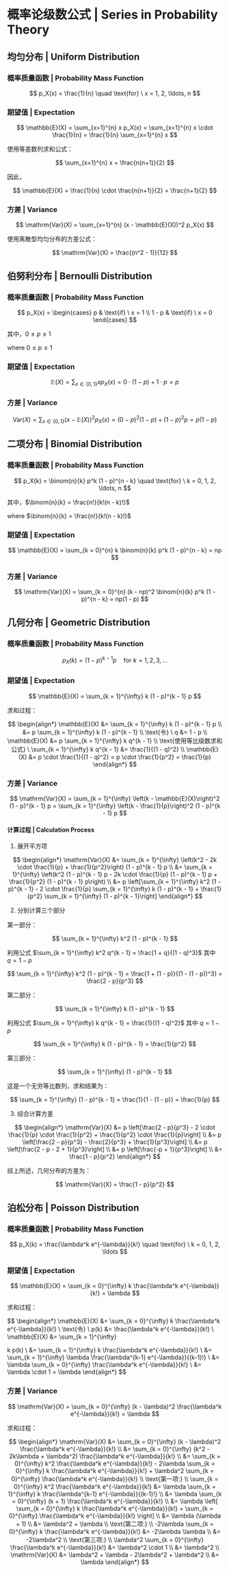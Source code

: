 # 概率论级数公式 | Series in Probability Theory

## 均匀分布 | Uniform Distribution

### 概率质量函数 | Probability Mass Function

$$
p_X(x) = \frac{1}{n} \quad \text{for} \ x = 1, 2, \ldots, n
$$

### 期望值 | Expectation

$$
\mathbb{E}(X) = \sum_{x=1}^{n} x p_X(x) = \sum_{x=1}^{n} x \cdot \frac{1}{n} = \frac{1}{n} \sum_{x=1}^{n} x
$$

使用等差数列求和公式：

$$
\sum_{x=1}^{n} x = \frac{n(n+1)}{2}
$$

因此，

$$
\mathbb{E}(X) = \frac{1}{n} \cdot \frac{n(n+1)}{2} = \frac{n+1}{2}
$$

### 方差 | Variance

$$
\mathrm{Var}(X) = \sum_{x=1}^{n} (x - \mathbb{E}(X))^2 p_X(x)
$$

使用离散型均匀分布的方差公式：

$$
\mathrm{Var}(X) = \frac{(n^2 - 1)}{12}
$$

## 伯努利分布 | Bernoulli Distribution

### 概率质量函数 | Probability Mass Function

$$
p_X(x) = \begin{cases} 
p & \text{if} \ x = 1 \\
1 - p & \text{if} \ x = 0 
\end{cases}
$$

其中，$0 \leq p \leq 1$

where $0 \leq p \leq 1$

### 期望值 | Expectation

$$
\mathbb{E}(X) = \sum_{x \in \{0, 1\}} x p_X(x) = 0 \cdot (1 - p) + 1 \cdot p = p
$$

### 方差 | Variance

$$
\mathrm{Var}(X) = \sum_{x \in \{0, 1\}} (x - \mathbb{E}(X))^2 p_X(x) = (0 - p)^2 (1 - p) + (1 - p)^2 p = p(1 - p)
$$

## 二项分布 | Binomial Distribution

### 概率质量函数 | Probability Mass Function

$$
p_X(k) = \binom{n}{k} p^k (1 - p)^{n - k} \quad \text{for} \ k = 0, 1, 2, \ldots, n
$$

其中，$\binom{n}{k} = \frac{n!}{k!(n - k)!}$

where $\binom{n}{k} = \frac{n!}{k!(n - k)!}$

### 期望值 | Expectation

$$
\mathbb{E}(X) = \sum_{k = 0}^{n} k \binom{n}{k} p^k (1 - p)^{n - k} = np
$$

### 方差 | Variance

$$
\mathrm{Var}(X) = \sum_{k = 0}^{n} (k - np)^2 \binom{n}{k} p^k (1 - p)^{n - k} = np(1 - p)
$$

## 几何分布 | Geometric Distribution

### 概率质量函数 | Probability Mass Function

$$
p_X(k) = (1 - p)^{k - 1} p \quad \text{for} \ k = 1, 2, 3, \ldots
$$

### 期望值 | Expectation

$$
\mathbb{E}(X) = \sum_{k = 1}^{\infty} k (1 - p)^{k - 1} p
$$

求和过程：

$$
\begin{align*}
\mathbb{E}(X) &= \sum_{k = 1}^{\infty} k (1 - p)^{k - 1} p \\
&= p \sum_{k = 1}^{\infty} k (1 - p)^{k - 1} \\
\text{令} \ q &= 1 - p \\
\mathbb{E}(X) &= p \sum_{k = 1}^{\infty} k q^{k - 1} \\
\text{使用等比级数求和公式} \ \sum_{k = 1}^{\infty} k q^{k - 1} &= \frac{1}{(1 - q)^2} \\
\mathbb{E}(X) &= p \cdot \frac{1}{(1 - q)^2} = p \cdot \frac{1}{p^2} = \frac{1}{p}
\end{align*}
$$

### 方差 | Variance

$$
\mathrm{Var}(X) = \sum_{k = 1}^{\infty} \left(k - \mathbb{E}(X)\right)^2 (1 - p)^{k - 1} p = \sum_{k = 1}^{\infty} \left(k - \frac{1}{p}\right)^2 (1 - p)^{k - 1} p
$$

#### 计算过程 | Calculation Process

1. 展开平方项

$$
\begin{align*}
\mathrm{Var}(X) &= \sum_{k = 1}^{\infty} \left(k^2 - 2k \cdot \frac{1}{p} + \frac{1}{p^2}\right) (1 - p)^{k - 1} p \\
&= \sum_{k = 1}^{\infty} \left(k^2 (1 - p)^{k - 1} p - 2k \cdot \frac{1}{p} (1 - p)^{k - 1} p + \frac{1}{p^2} (1 - p)^{k - 1} p\right) \\
&= p \left[\sum_{k = 1}^{\infty} k^2 (1 - p)^{k - 1} - 2 \cdot \frac{1}{p} \sum_{k = 1}^{\infty} k (1 - p)^{k - 1} + \frac{1}{p^2} \sum_{k = 1}^{\infty} (1 - p)^{k - 1}\right]
\end{align*}
$$

2. 分别计算三个部分

第一部分：

$$
\sum_{k = 1}^{\infty} k^2 (1 - p)^{k - 1}
$$

利用公式 $\sum_{k = 1}^{\infty} k^2 q^{k - 1} = \frac{1 + q}{(1 - q)^3}$ 其中 $q = 1 - p$

$$
\sum_{k = 1}^{\infty} k^2 (1 - p)^{k - 1} = \frac{1 + (1 - p)}{(1 - (1 - p))^3} = \frac{2 - p}{p^3}
$$

第二部分：

$$
\sum_{k = 1}^{\infty} k (1 - p)^{k - 1}
$$

利用公式 $\sum_{k = 1}^{\infty} k q^{k - 1} = \frac{1}{(1 - q)^2}$ 其中 $q = 1 - p$

$$
\sum_{k = 1}^{\infty} k (1 - p)^{k - 1} = \frac{1}{p^2}
$$

第三部分：

$$
\sum_{k = 1}^{\infty} (1 - p)^{k - 1}
$$

这是一个无穷等比数列，求和结果为：

$$
\sum_{k = 1}^{\infty} (1 - p)^{k - 1} = \frac{1}{1 - (1 - p)} = \frac{1}{p}
$$

3. 综合计算方差

$$
\begin{align*}
\mathrm{Var}(X) &= p \left[\frac{2 - p}{p^3} - 2 \cdot \frac{1}{p} \cdot \frac{1}{p^2} + \frac{1}{p^2} \cdot \frac{1}{p}\right] \\
&= p \left[\frac{2 - p}{p^3} - \frac{2}{p^3} + \frac{1}{p^3}\right] \\
&= p \left[\frac{2 - p - 2 + 1}{p^3}\right] \\
&= p \left[\frac{-p + 1}{p^3}\right] \\
&= \frac{1 - p}{p^2}
\end{align*}
$$

综上所述，几何分布的方差为：

$$
\mathrm{Var}(X) = \frac{1 - p}{p^2}
$$

## 泊松分布 | Poisson Distribution

### 概率质量函数 | Probability Mass Function

$$
p_X(k) = \frac{\lambda^k e^{-\lambda}}{k!} \quad \text{for} \ k = 0, 1, 2, \ldots
$$

### 期望值 | Expectation

$$
\mathbb{E}(X) = \sum_{k = 0}^{\infty} k \frac{\lambda^k e^{-\lambda}}{k!} = \lambda
$$

求和过程：

$$
\begin{align*}
\mathbb{E}(X) &= \sum_{k = 0}^{\infty} k \frac{\lambda^k e^{-\lambda}}{k!} \\
\text{令} \ p(k) &= \frac{\lambda^k e^{-\lambda}}{k!} \\
\mathbb{E}(X) &= \sum_{k = 1}^{\infty}

 k p(k) \\
&= \sum_{k = 1}^{\infty} k \frac{\lambda^k e^{-\lambda}}{k!} \\
&= \sum_{k = 1}^{\infty} \lambda \frac{\lambda^{k-1} e^{-\lambda}}{(k-1)!} \\
&= \lambda \sum_{k = 0}^{\infty} \frac{\lambda^k e^{-\lambda}}{k!} \\
&= \lambda \cdot 1 = \lambda
\end{align*}
$$

### 方差 | Variance

$$
\mathrm{Var}(X) = \sum_{k = 0}^{\infty} (k - \lambda)^2 \frac{\lambda^k e^{-\lambda}}{k!} = \lambda
$$

求和过程：

$$
\begin{align*}
\mathrm{Var}(X) &= \sum_{k = 0}^{\infty} (k - \lambda)^2 \frac{\lambda^k e^{-\lambda}}{k!} \\
&= \sum_{k = 0}^{\infty} (k^2 - 2k\lambda + \lambda^2) \frac{\lambda^k e^{-\lambda}}{k!} \\
&= \sum_{k = 0}^{\infty} k^2 \frac{\lambda^k e^{-\lambda}}{k!} - 2\lambda \sum_{k = 0}^{\infty} k \frac{\lambda^k e^{-\lambda}}{k!} + \lambda^2 \sum_{k = 0}^{\infty} \frac{\lambda^k e^{-\lambda}}{k!} \\
\text{第一项:} \\
\sum_{k = 0}^{\infty} k^2 \frac{\lambda^k e^{-\lambda}}{k!} &= \lambda \sum_{k = 1}^{\infty} k \frac{\lambda^{k-1} e^{-\lambda}}{(k-1)!} \\
&= \lambda \sum_{k = 0}^{\infty} (k + 1) \frac{\lambda^k e^{-\lambda}}{k!} \\
&= \lambda \left[ \sum_{k = 0}^{\infty} k \frac{\lambda^k e^{-\lambda}}{k!} + \sum_{k = 0}^{\infty} \frac{\lambda^k e^{-\lambda}}{k!} \right] \\
&= \lambda (\lambda + 1) \\
&= \lambda^2 + \lambda \\
\text{第二项:} \\
-2\lambda \sum_{k = 0}^{\infty} k \frac{\lambda^k e^{-\lambda}}{k!} &= -2\lambda \lambda \\
&= -2\lambda^2 \\
\text{第三项:} \\
\lambda^2 \sum_{k = 0}^{\infty} \frac{\lambda^k e^{-\lambda}}{k!} &= \lambda^2 \cdot 1 \\
&= \lambda^2 \\
\mathrm{Var}(X) &= \lambda^2 + \lambda - 2\lambda^2 + \lambda^2 \\
&= \lambda
\end{align*}
$$
